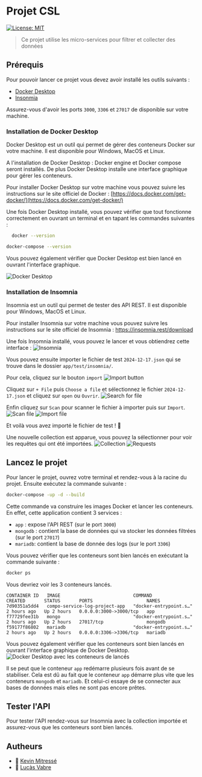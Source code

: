 # Projet CSL

[![License: MIT](https://img.shields.io/badge/License-MIT-yellow.svg)](./LICENSE)

> Ce projet utilise les micro-services pour filtrer et collecter des données

## Prérequis

Pour pouvoir lancer ce projet vous devez avoir installé les outils suivants :

- [Docker Desktop](#installation-de-docker-desktop)
- [Insonmia](#installation-de-insomnia)

Assurez-vous d'avoir les ports `3000`, `3306` et `27017` de disponible sur votre machine.

### Installation de Docker Desktop

Docker Desktop est un outil qui permet de gérer des conteneurs Docker sur votre
machine.
Il est disponible pour Windows, MacOS et Linux.

A l'installation de Docker Desktop : Docker engine et Docker compose seront
installés.
De plus Docker Desktop installe une interface graphique pour gérer les
conteneurs.

Pour installer Docker Desktop sur votre machine vous pouvez suivre les
instructions sur
le site officiel de Docker :
[https://docs.docker.com/get-docker/](https://docs.docker.com/get-docker/)

Une fois Docker Desktop installé, vous pouvez vérifier que tout fonctionne
correctement
en ouvrant un terminal et en tapant les commandes suivantes :

```sh
  docker --version
``` 

```sh
docker-compose --version
```

Vous pouvez également vérifier que Docker Desktop est bien lancé en ouvrant
l'interface graphique.

![Docker Desktop](.readme/docker-desktop.png)

### Installation de Insomnia

Insomnia est un outil qui permet de tester des API REST.
Il est disponible pour Windows, MacOS et Linux.

Pour installer Insomnia sur votre machine vous pouvez suivre les instructions
sur
le site officiel de Insomnia : https://insomnia.rest/download

Une fois Insomnia installé, vous pouvez le lancer et vous obtiendrez cette
interface :
![Insomnia](.readme/insomnia.png)

Vous pouvez ensuite importer le fichier de test `2024-12-17.json` qui se trouve
dans le dossier `app/test/insomnia/`.

Pour cela, cliquez sur le bouton `import`
![Import button](.readme/insomnia-import-1.png)

Cliquez sur `+ File` puis `Choose a file` et sélectionnez le fichier
`2024-12-17.json` et cliquez sur `open` ou `Ouvrir`.
![Search for file](.readme/insomnia-import-2.png)

Enfin cliquez sur `Scan` pour scanner le fichier à importer puis sur `Import`.
![Scan file](.readme/insomnia-import-3.png)
![Import file](.readme/insomnia-import-4.png)

Et voilà vous avez importé le fichier de test ! 🎉

Une nouvelle collection est apparue, vous pouvez la sélectionner pour voir les
requêtes qui ont été importées.
![Collection](.readme/insomnia-import-5.png)
![Requests](.readme/insomnia-import-6.png)

## Lancez le projet

Pour lancer le projet, ouvrez votre terminal et rendez-vous à la racine du
projet.
Ensuite exécutez la commande suivante :

```sh
docker-compose -up -d --build
```

Cette commande va construire les images Docker et lancer les conteneurs.
En effet, cette application contient 3 services :

- `app` : expose l'API REST (sur le port `3000`)
- `mongodb` : contient la base de données qui va stocker les données filtrées (sur le port `27017`)
- `mariadb`: contient la base de donnée des logs (sur le port `3306`)

Vous pouvez vérifier que les conteneurs sont bien lancés en exécutant la
commande suivante :

```sh
docker ps
```

Vous devriez voir les 3 conteneurs lancés.
```
CONTAINER ID   IMAGE                           COMMAND                  CREATED       STATUS       PORTS                    NAMES
7d90351a5dd4   compo-service-log-project-app   "docker-entrypoint.s…"   2 hours ago   Up 2 hours   0.0.0.0:3000->3000/tcp   app
f77729fee31b   mongo                           "docker-entrypoint.s…"   2 hours ago   Up 2 hours   27017/tcp                mongodb
f59177f86802   mariadb                         "docker-entrypoint.s…"   2 hours ago   Up 2 hours   0.0.0.0:3306->3306/tcp   mariadb
```

Vous pouvez également vérifier que les conteneurs sont bien lancés en ouvrant l'interface graphique de Docker Desktop.
![Docker Desktop avec les conteneurs de lancés](.readme/docker-desktop-running-containers.png)

Il se peut que le conteneur `app` redémarre plusieurs fois avant de se stabiliser.
Cela est dû au fait que le conteneur `app` démarre plus vite que les conteneurs `mongodb` et `mariadb`.
Et celui-ci essaye de se connecter aux bases de données mais elles ne sont pas encore prêtes.

## Tester l'API

Pour tester l'API rendez-vous sur Insomnia avec la collection importée et
assurez-vous que les conteneurs sont bien lancés.



## Autheurs

- 👤 [Kevin Mitressé](https://github.com/kmitresse)
- 👤 [Lucàs Vabre](https://github.com/LucasVbr)
